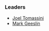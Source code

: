 ### Leaders

* [Joel Tomassini](mailto:joel.tomassini@owasp.org)
* [Mark Geeslin](mailto:mark.geeslin@owasp.org)
